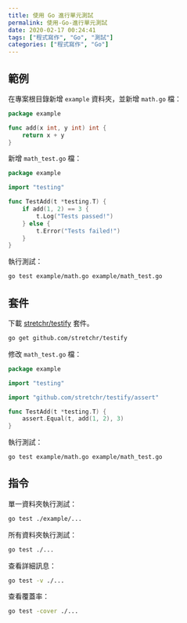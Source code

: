 ```yaml
---
title: 使用 Go 進行單元測試
permalink: 使用-Go-進行單元測試
date: 2020-02-17 00:24:41
tags: ["程式寫作", "Go", "測試"]
categories: ["程式寫作", "Go"]
---
```


## 範例

在專案根目錄新增 `example` 資料夾，並新增 `math.go` 檔：

```GO
package example

func add(x int, y int) int {
	return x + y
}
```

新增 `math_test.go` 檔：

```GO
package example

import "testing"

func TestAdd(t *testing.T) {
	if add(1, 2) == 3 {
		t.Log("Tests passed!")
	} else {
		t.Error("Tests failed!")
	}
}
```

執行測試：

```BASH
go test example/math.go example/math_test.go
```

## 套件

下載 [stretchr/testify](https://github.com/stretchr/testify) 套件。

```BASH
go get github.com/stretchr/testify
```

修改 `math_test.go` 檔：

```GO
package example

import "testing"

import "github.com/stretchr/testify/assert"

func TestAdd(t *testing.T) {
	assert.Equal(t, add(1, 2), 3)
}
```

執行測試：

```BASH
go test example/math.go example/math_test.go
```

## 指令

單一資料夾執行測試：

```BASH
go test ./example/...
```

所有資料夾執行測試：

```BASH
go test ./...
```

查看詳細訊息：

```BASH
go test -v ./...
```

查看覆蓋率：

```BASH
go test -cover ./...
```
